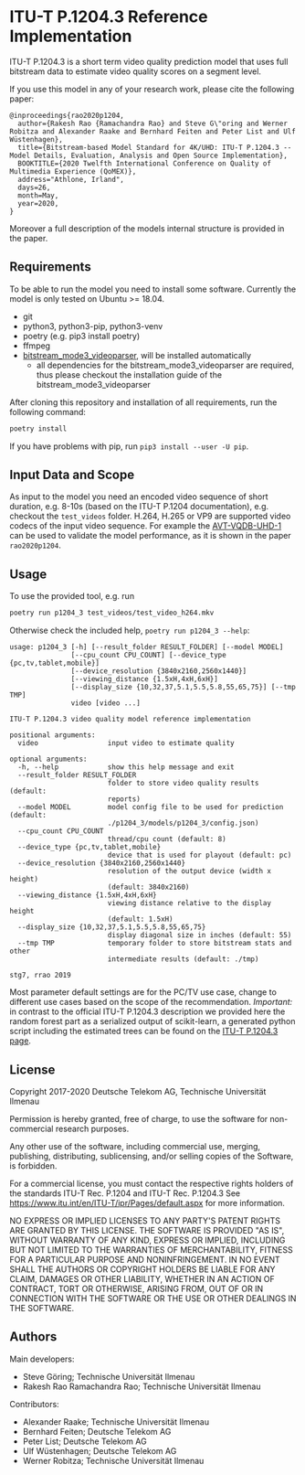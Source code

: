 # ITU-T P.1204.3 Reference Implementation
ITU-T P.1204.3 is a short term video quality prediction model that uses full bitstream data to estimate video quality scores on a segment level.

If you use this model in any of your research work, please cite the following paper:

```
@inproceedings{rao2020p1204,
  author={Rakesh Rao {Ramachandra Rao} and Steve G\"oring and Werner Robitza and Alexander Raake and Bernhard Feiten and Peter List and Ulf Wüstenhagen},
  title={Bitstream-based Model Standard for 4K/UHD: ITU-T P.1204.3 -- Model Details, Evaluation, Analysis and Open Source Implementation},
  BOOKTITLE={2020 Twelfth International Conference on Quality of Multimedia Experience (QoMEX)},
  address="Athlone, Irland",
  days=26,
  month=May,
  year=2020,
}
```

Moreover a full description of the models internal structure is provided in the paper.

## Requirements
To be able to run the model you need to install some software.
Currently the model is only tested on Ubuntu >= 18.04.

* git
* python3, python3-pip, python3-venv
* poetry (e.g. pip3 install poetry)
* ffmpeg
* [bitstream_mode3_videoparser](https://github.com/Telecommunication-Telemedia-Assessment/bitstream_mode3_videoparser), will be installed automatically
    * all dependencies for the bitstream_mode3_videoparser are required, thus please checkout the installation guide of the bitstream_mode3_videoparser

After cloning this repository and installation of all requirements, run the following command:

```bash
poetry install
```

If you have problems with pip, run `pip3 install --user -U pip`.

## Input Data and Scope

As input to the model you need an encoded video sequence of short duration, e.g. 8-10s (based on the ITU-T P.1204 documentation), e.g. checkout the `test_videos` folder.
H.264, H.265 or VP9 are supported video codecs of the input video sequence.
For example the [AVT-VQDB-UHD-1](https://github.com/Telecommunication-Telemedia-Assessment/AVT-VQDB-UHD-1) can be used to validate the model performance, as it is shown in the paper `rao2020p1204`.

## Usage
To use the provided tool, e.g. run
```bash
poetry run p1204_3 test_videos/test_video_h264.mkv
```

Otherwise check the included help, `poetry run p1204_3 --help`:
```
usage: p1204_3 [-h] [--result_folder RESULT_FOLDER] [--model MODEL]
               [--cpu_count CPU_COUNT] [--device_type {pc,tv,tablet,mobile}]
               [--device_resolution {3840x2160,2560x1440}]
               [--viewing_distance {1.5xH,4xH,6xH}]
               [--display_size {10,32,37,5.1,5.5,5.8,55,65,75}] [--tmp TMP]
               video [video ...]

ITU-T P.1204.3 video quality model reference implementation

positional arguments:
  video                 input video to estimate quality

optional arguments:
  -h, --help            show this help message and exit
  --result_folder RESULT_FOLDER
                        folder to store video quality results (default:
                        reports)
  --model MODEL         model config file to be used for prediction (default:
                        ./p1204_3/models/p1204_3/config.json)
  --cpu_count CPU_COUNT
                        thread/cpu count (default: 8)
  --device_type {pc,tv,tablet,mobile}
                        device that is used for playout (default: pc)
  --device_resolution {3840x2160,2560x1440}
                        resolution of the output device (width x height)
                        (default: 3840x2160)
  --viewing_distance {1.5xH,4xH,6xH}
                        viewing distance relative to the display height
                        (default: 1.5xH)
  --display_size {10,32,37,5.1,5.5,5.8,55,65,75}
                        display diagonal size in inches (default: 55)
  --tmp TMP             temporary folder to store bitstream stats and other
                        intermediate results (default: ./tmp)

stg7, rrao 2019

```

Most parameter default settings are for the PC/TV use case, change to different use cases based on the scope of the recommendation.
*Important:* in contrast to the official ITU-T P.1204.3 description we provided here the random forest part as a serialized output of scikit-learn, a generated python script including the estimated trees can be found on the [ITU-T P.1204.3 page](https://www.itu.int/rec/T-REC-P.1204.3/en).

## License
Copyright 2017-2020 Deutsche Telekom AG, Technische Universität Ilmenau

Permission is hereby granted, free of charge, to use the software for non-commercial research purposes.

Any other use of the software, including commercial use, merging, publishing, distributing, sublicensing, and/or selling copies of the Software, is forbidden.

For a commercial license, you must contact the respective rights holders of the standards ITU-T Rec. P.1204 and ITU-T Rec. P.1204.3 See https://www.itu.int/en/ITU-T/ipr/Pages/default.aspx for more information.

NO EXPRESS OR IMPLIED LICENSES TO ANY PARTY'S PATENT RIGHTS ARE GRANTED BY THIS LICENSE. THE SOFTWARE IS PROVIDED "AS IS", WITHOUT WARRANTY OF ANY KIND, EXPRESS OR IMPLIED, INCLUDING BUT NOT LIMITED TO THE WARRANTIES OF MERCHANTABILITY, FITNESS FOR A PARTICULAR PURPOSE AND NONINFRINGEMENT. IN NO EVENT SHALL THE AUTHORS OR COPYRIGHT HOLDERS BE LIABLE FOR ANY CLAIM, DAMAGES OR OTHER LIABILITY, WHETHER IN AN ACTION OF CONTRACT, TORT OR OTHERWISE, ARISING FROM, OUT OF OR IN CONNECTION WITH THE SOFTWARE OR THE USE OR OTHER DEALINGS IN THE SOFTWARE.

## Authors

Main developers:
* Steve Göring; Technische Universität Ilmenau
* Rakesh Rao Ramachandra Rao; Technische Universität Ilmenau

Contributors:
* Alexander Raake; Technische Universität Ilmenau
* Bernhard Feiten; Deutsche Telekom AG
* Peter List; Deutsche Telekom AG
* Ulf Wüstenhagen; Deutsche Telekom AG
* Werner Robitza; Technische Universität Ilmenau
